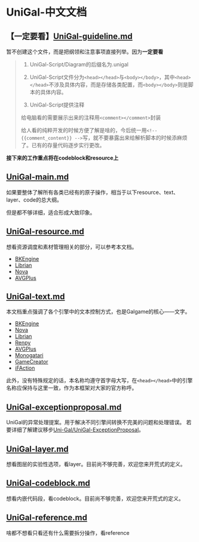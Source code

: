 ﻿# UniGal-中文文档

## **【一定要看】**[UniGal-guideline.md](UniGal-guideline.md)

暂不创建这个文件，而是把纲领和注意事项直接列举。因为**一定要看**

>
>1. UniGal-Script/Diagram的后缀名为.unigal
>
>2. UniGal-Script文件分为```<head></head>```与```<body></body>```，其中```<head></head>```不涉及具体内容，而是存储各类配置，而```<body></body>```则是脚本的具体内容。
>
>3. UniGal-Script提供注释
>
>给电脑看的需要展示出来的注释用```<comment></comment>```封装
>
>给人看的纯粹开发的时候方便了解是啥的，今后统一用```<!-- {{comment_content}} -->```写，就不要暴露出来给解析脚本的时候添麻烦了。已有的存量代码逐步实行更改。
>

**接下来的工作重点将在codeblock和resource上**

## [UniGal-main.md](UniGal-main.md)

如果要整体了解所有各类已经有的原子操作，相当于以下resource、text、layer、code的总大纲。

但是都不够详细，适合形成大致印象。

## [UniGal-resource.md](UniGal-resource.md)

想看资源调度和素材管理相关的部分，可以参考本文档。

+ [BKEngine](UniGal-resource.md#BKEngine)
+ [Librian](UniGal-resource.md#Librian)
+ [Nova](UniGal-resource.md#Nova)
+ [AVGPlus](UniGal-resource.md#AVGPlus)

## [UniGal-text.md](UniGal-text.md)

本文档重点强调了各个引擎中的文本控制方式，也是Galgame的核心——文字。

+ [BKEngine](UniGal-text.md#BKEngine)
+ [Nova](UniGal-text.md#Nova)
+ [Librian](UniGal-text.md#Librian)
+ [Renpy](UniGal-text.md#Renpy)
+ [AVGPlus](UniGal-text.md#AVGPlus)
+ [Monogatari](UniGal-text.md#Monogatari)
+ [GameCreator](UniGal-text.md#GameCreator)
+ [iFAction](UniGal-text.md#iFAction)

此外，没有特殊规定的话，本名称均遵守首字母大写，在```<head></head>```中的引擎名称应保持与这里一致，作为本框架对大家的官方称呼。

## [UniGal-exceptionproposal.md](UniGal-exceptionproposal.md)
UniGal的异常处理提案。用于解决不同引擎间转换不完美的问题和处理错误。
若要详细了解建议移步[Uni-Gal/UniGal-ExceptionProposal](https://github.com/Uni-Gal/UniGal-ExceptionProposal)。

## [UniGal-layer.md](UniGal-layer.md)
想看图层的实验性选项，看layer。目前尚不够完善，欢迎您来开荒式的定义。

## [UniGal-codeblock.md](UniGal-codeblock.md)
想看内嵌代码段，看codeblock。目前尚不够完善，欢迎您来开荒式的定义。

## [UniGal-reference.md](UniGal-reference.md)
啥都不想看只看还有什么需要拆分操作，看reference